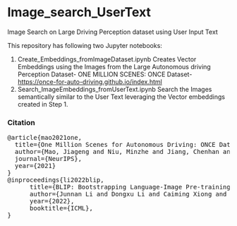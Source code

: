 # Image_search_UserText
Image Search on Large Driving Perception dataset using User Input Text

This repository has following two Jupyter notebooks: 

1. Create_Embeddings_fromImageDataset.ipynb
    Creates Vector Embeddings using the Images from the Large Autonomous driving Perception Dataset- ONE MILLION SCENES: ONCE Dataset- https://once-for-auto-driving.github.io/index.html
2. Search_ImageEmbeddings_fromUserText.ipynb
     Search the Images semantically similar to the User Text leveraging the Vector embeddings created in Step 1.


### Citation
<pre>
@article{mao2021one,
  title={One Million Scenes for Autonomous Driving: ONCE Dataset},
  author={Mao, Jiageng and Niu, Minzhe and Jiang, Chenhan and Liang, Hanxue and Liang, Xiaodan and Li, Yamin and Ye, Chaoqiang and Zhang, Wei and Li, Zhenguo and Yu, Jie and others},
  journal={NeurIPS},
  year={2021}
}
@inproceedings{li2022blip,
      title={BLIP: Bootstrapping Language-Image Pre-training for Unified Vision-Language Understanding and Generation}, 
      author={Junnan Li and Dongxu Li and Caiming Xiong and Steven Hoi},
      year={2022},
      booktitle={ICML},
}<pre>
